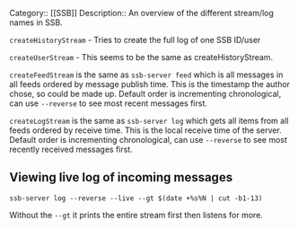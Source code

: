 Category:: [[SSB]]
Description:: An overview of the different stream/log names in SSB. 


`createHistoryStream` - Tries to create the full log of one SSB ID/user

`createUserStream` - This seems to be the same as createHistoryStream. 

 `createFeedStream` is the same as `ssb-server feed` which is all messages in all feeds ordered by message publish time. This is the timestamp the author chose, so could be made up. Default order is incrementing chronological, can use `--reverse` to see most recent messages first. 
 
`createLogStream` is the same as `ssb-server log` which gets all items from all feeds ordered by receive time. This is the local receive time of the server. Default order is incrementing chronological, can use `--reverse` to see most recently received messages first. 


## Viewing live log of incoming messages

```
ssb-server log --reverse --live --gt $(date +%s%N | cut -b1-13)
```

Without the `--gt` it prints the entire stream first then listens for more.


